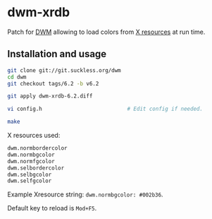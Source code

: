 dwm-xrdb
========

Patch for [DWM](https://dwm.suckless.org/) allowing to load colors from [X resources](https://en.wikipedia.org/wiki/X_resources) at run time.

Installation and usage
----------------------

```bash
git clone git://git.suckless.org/dwm
cd dwm
git checkout tags/6.2 -b v6.2

git apply dwm-xrdb-6.2.diff

vi config.h                           # Edit config if needed.

make
```

X resources used:

```bash
dwm.normbordercolor
dwm.normbgcolor
dwm.normfgcolor
dwm.selbordercolor
dwm.selbgcolor
dwm.selfgcolor
```

Example Xresource string: `dwm.normbgcolor: #002b36`.

Default key to reload is `Mod+F5`.
